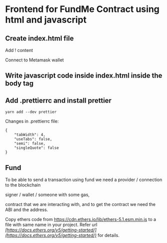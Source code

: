 # Frontend for FundMe Contract using html and javascript

## Create index.html file

Add ! content

Connect to Metamask wallet

## Write javascript code inside index.html inside the body tag

## Add .prettierrc and install prettier

```
yarn add --dev prettier
```

Changes in .prettierrc file:

```
{
    "tabWidth": 4,
    "useTabs": false,
    "semi": false,
    "singleQuote": false
}
```

## Fund

To be able to send a transaction using fund we need a provider / connection to the blockchain

signer / wallet / someone with some gas,

contract that we are interacting with, and to get the contract we need the ABI and the address.

Copy ethers code from https://cdn.ethers.io/lib/ethers-5.1.esm.min.js to a file with same name in your project. Refer url *[https://docs.ethers.org/v5/getting-started/](https://docs.ethers.org/v5/getting-started/)* for details.
